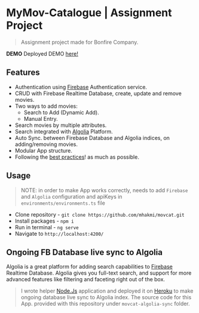 # MyMov-Catalogue | Assignment Project
> Assignment project made for Bonfire Company. 

**DEMO**
Deployed DEMO [here!](https://mymovcat.firebaseapp.com)

## Features

 - Authentication using [Firebase](https://firebase.google.com) Authentication service.
 - CRUD with Firebase Realtime Database, create, update and remove movies.
 - Two ways to add movies:
	 - Search to Add (Dynamic Add).
	 - Manual Entry.
 - Search movies by multiple attributes.
 - Search integrated with [Algolia](https://www.algolia.com) Platform.
 - Auto Sync. between Firebase Database and Algolia indices, on adding/removing movies. 
 - Modular App structure.
 - Following the  [best practices](https://angular.io/guide/styleguide)! as much as possible.

## Usage

> NOTE: in order to make App works correctly, needs to add `Firebase` and `Algolia` configuration and apiKeys in `environments/environments.ts` file

 - Clone repository - `git clone https://github.com/mhakmi/movcat.git`
 - Install packages -  `npm i`
 - Run in terminal - `ng serve`
 - Navigate to `http://localhost:4200/`

## Ongoing FB Database live sync to Algolia
Algolia is a great platform for adding search capabilities to [Firebase](https://firebase.google.com/) Realtime Database. Algolia gives you full-text search, and support for more advanced features like filtering and faceting right out of the box.

> I wrote helper [Node.Js](https://nodejs.org) application and deployed it on [Heroku](https://www.heroku.com/) to make ongoing database live sync to Algolia index.
> The source code for this App. provided with this repository under `movcat-algolia-sync` folder.
